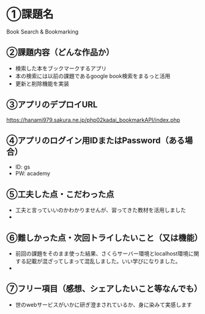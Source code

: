 # ①課題名
Book Search & Bookmarking

## ②課題内容（どんな作品か）
- 検索した本をブックマークするアプリ
- 本の検索には以前の課題であるgoogle book検索をまるっと活用
- 更新と削除機能を実装

## ③アプリのデプロイURL
https://hanami979.sakura.ne.jp/php02kadai_bookmarkAPI/index.php

## ④アプリのログイン用IDまたはPassword（ある場合）
- ID: gs    
- PW: academy

## ⑤工夫した点・こだわった点
- 工夫と言っていいのかわかりませんが、習ってきた教材を活用しました
- 

## ⑥難しかった点・次回トライしたいこと（又は機能）
- 前回の課題をそのまま使った結果、さくらサーバー環境とlocalhost環境に関する記載が混ざってしまって混乱しました。いい学びになりました。
- 

## ⑦フリー項目（感想、シェアしたいこと等なんでも）
- 世のwebサービスがいかに研ぎ澄まされているか、身に染みて実感します
